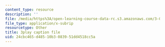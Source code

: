 ```yaml
---
content_type: resource
description: ''
file: /media/https%3A/open-learning-course-data-rc.s3.amazonaws.com/3-091sc-introduction-to-solid-state-chemistry-fall-2010/24cbc465d48510b3083951dd4518cc5a_RXTvZGj1MDA.srt
file_type: application/x-subrip
resourcetype: Other
title: 3play caption file
uid: 24cbc465-d485-10b3-0839-51dd4518cc5a
---
```

